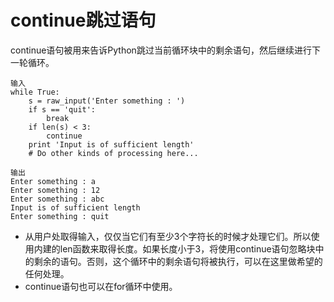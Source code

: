 # continue跳过语句
continue语句被用来告诉Python跳过当前循环块中的剩余语句，然后继续进行下一轮循环。

	输入
	while True:
		s = raw_input('Enter something : ')
		if s == 'quit':
			break
		if len(s) < 3:
			continue
		print 'Input is of sufficient length'
		# Do other kinds of processing here...
	
	输出
	Enter something : a
	Enter something : 12
	Enter something : abc
	Input is of sufficient length
	Enter something : quit
* 从用户处取得输入，仅仅当它们有至少3个字符长的时候才处理它们。所以使用内建的len函数来取得长度。如果长度小于3，将使用continue语句忽略块中的剩余的语句。否则，这个循环中的剩余语句将被执行，可以在这里做希望的任何处理。
* continue语句也可以在for循环中使用。